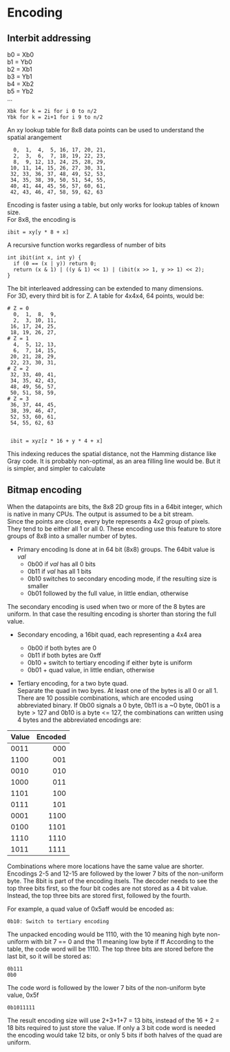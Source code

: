 # Encoding
## Interbit addressing  
  b0 = Xb0  
  b1 = Yb0  
  b2 = Xb1  
  b3 = Yb1  
  b4 = Xb2  
  b5 = Yb2  
  ...  

    Xbk for k = 2i for i 0 to n/2  
    Ybk for k = 2i+1 for i 9 to n/2

An xy lookup table for 8x8 data points can be used to understand the spatial arangement

```
  0,  1,  4,  5, 16, 17, 20, 21,
  2,  3,  6,  7, 18, 19, 22, 23,
  8,  9, 12, 13, 24, 25, 28, 29,
 10, 11, 14, 15, 26, 27, 30, 31,
 32, 33, 36, 37, 48, 49, 52, 53,
 34, 35, 38, 39, 50, 51, 54, 55,
 40, 41, 44, 45, 56, 57, 60, 61,
 42, 43, 46, 47, 58, 59, 62, 63
```

Encoding is faster using a table, but only works for lookup tables of known size.  
For 8x8, the encoding is

    ibit = xy[y * 8 + x]

A recursive function works regardless of number of bits
```
int ibit(int x, int y) {
  if (0 == (x | y)) return 0;
  return (x & 1) | ((y & 1) << 1) | (ibit(x >> 1, y >> 1) << 2); 
}
```

The bit interleaved addressing can be extended to many dimensions.  
For 3D, every third bit is for Z.  A table for 4x4x4, 64 points, would be:
```
# Z = 0
  0,  1,  8,  9,
  2,  3, 10, 11,
 16, 17, 24, 25,
 18, 19, 26, 27,
# Z = 1
  4,  5, 12, 13,
  6,  7, 14, 15,
 20, 21, 28, 29,
 22, 23, 30, 31,
# Z = 2
 32, 33, 40, 41,
 34, 35, 42, 43,
 48, 49, 56, 57,
 50, 51, 58, 59,
# Z = 3
 36, 37, 44, 45,
 38, 39, 46, 47,
 52, 53, 60, 61,
 54, 55, 62, 63


 ibit = xyz[z * 16 + y * 4 + x]
```

This indexing reduces the spatial distance, not the Hamming distance like Gray code. 
It is probably non-optimal, as an area filling line would be.  But it is simpler, 
and simpler to calculate

## Bitmap encoding

When the datapoints are bits, the 8x8 2D group fits in a 64bit integer, which is native in many CPUs. The output is assumed to be a bit stream.  
Since the points are close, every byte represents a 4x2 group of pixels. They tend to be either all 1 or all 0. 
These encoding use this feature to store groups of 8x8 into a smaller number of bytes.
- Primary encoding
Is done at in 64 bit (8x8) groups. The 64bit value is *val*
  - 0b00 if *val* has all 0 bits
  - 0b11 if *val* has all 1 bits
  - 0b10 switches to secondary encoding mode, if the resulting size is smaller
  - 0b01 followed by the full value, in little endian, otherwise

The secondary encoding is used when two or more of the 8 bytes are uniform. 
In that case the resulting encoding is shorter than storing the full value.

- Secondary encoding, a 16bit quad, each representing a 4x4 area
  - 0b00 if both bytes are 0
  - 0b11 if both bytes are 0xff
  - 0b10 + switch to tertiary encoding if either byte is uniform
  - 0b01 + quad value, in little endian, otherwise

 - Tertiary encoding, for a two byte quad.  
Separate the quad in two byes.  At least one of the bytes is all 0 or all 1. 
There are 10 possible combinations, which are encoded using abbreviated binary.  If 0b00 signals a 0 byte, 0b11 is a ~0 byte, 0b01 is a byte > 127 and 0b10 is a byte <= 127, the combinations can written 
using 4 bytes and the abbreviated encodings are:

|Value |Encoded|
|----|---:|
|0011| 000|
|1100| 001|
|0010| 010|
|1000| 011|
|1101| 100|
|0111| 101|
|0001|1100|
|0100|1101|
|1110|1110|
|1011|1111|

Combinations where more locations have the same value are shorter.
Encodings 2-5 and 12-15 are followed by the lower 7 bits of the non-uniform byte. The 8bit is part of the encoding itsels.
The decoder needs to see the top three bits first, so the four bit codes are not stored
as a 4 bit value. Instead, the top three bits are stored first, followed by the fourth.  

For example, a quad value of 0x5aff would be encoded as:  

    0b10: Switch to tertiary encoding  
The unpacked encoding would be 1110, with the 10 meaning high byte non-uniform with bit 7 == 0 and the 11 meaning low byte if ff
According to the table, the code word will be 1110. The top three bits 
are stored before the last bit, so it will be stored as:  

    0b111  
    0b0
The code word is followed by the lower 7 bits of the non-uniform byte value, 0x5f

    0b1011111

The result encoding size will use 2+3+1+7 = 13 bits, 
instead of the 16 + 2 = 18 bits required to just store the value. If only a 3 bit code word is needed the encoding would take 12 bits, or only 5 bits if both halves of the quad are uniform.

